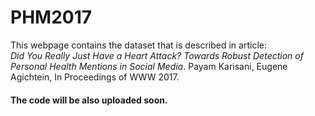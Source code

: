 # PHM2017

This webpage contains the dataset that is described in article:<br />
*Did You Really Just Have a Heart Attack? Towards Robust Detection of Personal Health Mentions in Social Media*. Payam Karisani, Eugene Agichtein, In Proceedings of WWW 2017.

#### The code will be also uploaded soon.
